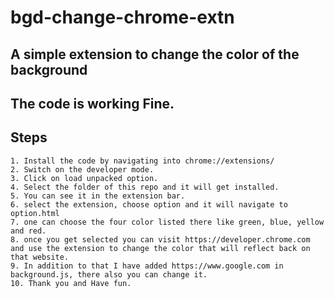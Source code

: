 # bgd-change-chrome-extn

## A simple extension to change the color of the background

## The code is working Fine.

## Steps
    1. Install the code by navigating into chrome://extensions/
    2. Switch on the developer mode.
    3. Click on load unpacked option.
    4. Select the folder of this repo and it will get installed.
    5. You can see it in the extension bar.
    6. select the extension, choose option and it will navigate to option.html
    7. one can choose the four color listed there like green, blue, yellow and red.
    8. once you get selected you can visit https://developer.chrome.com and use the extension to change the color that will reflect back on that website.
    9. In addition to that I have added https://www.google.com in background.js, there also you can change it.
    10. Thank you and Have fun.
